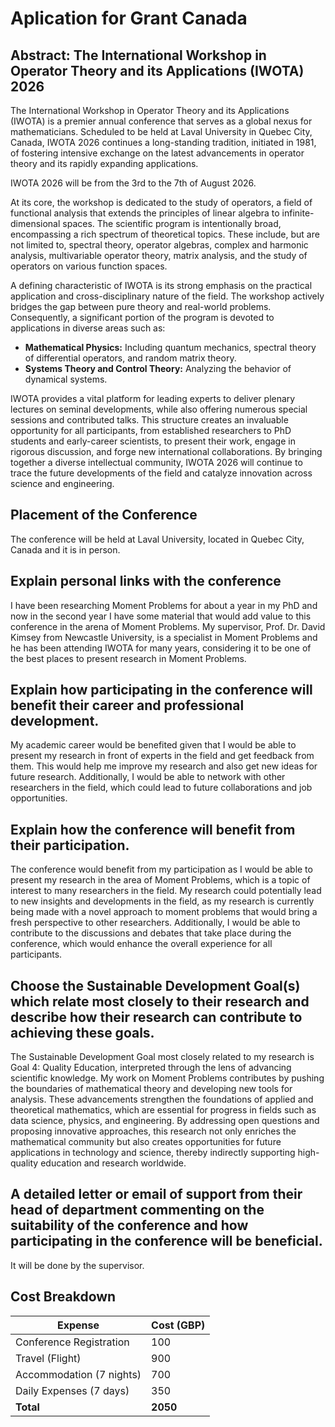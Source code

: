 # Aplication for Grant Canada

## **Abstract: The International Workshop in Operator Theory and its Applications (IWOTA) 2026**
The International Workshop in Operator Theory and its Applications (IWOTA) is a premier annual conference that serves as a global nexus for mathematicians. Scheduled to be held at Laval University in Quebec City, Canada, IWOTA 2026 continues a long-standing tradition, initiated in 1981, of fostering intensive exchange on the latest advancements in operator theory and its rapidly expanding applications.

IWOTA 2026 will be from the 3rd to the 7th of August 2026.

At its core, the workshop is dedicated to the study of operators, a field of functional analysis that extends the principles of linear algebra to infinite-dimensional spaces. The scientific program is intentionally broad, encompassing a rich spectrum of theoretical topics. These include, but are not limited to, spectral theory, operator algebras, complex and harmonic analysis, multivariable operator theory, matrix analysis, and the study of operators on various function spaces.

A defining characteristic of IWOTA is its strong emphasis on the practical application and cross-disciplinary nature of the field. The workshop actively bridges the gap between pure theory and real-world problems. Consequently, a significant portion of the program is devoted to applications in diverse areas such as:

* **Mathematical Physics:** Including quantum mechanics, spectral theory of differential operators, and random matrix theory.
* **Systems Theory and Control Theory:** Analyzing the behavior of dynamical systems.

IWOTA provides a vital platform for leading experts to deliver plenary lectures on seminal developments, while also offering numerous special sessions and contributed talks. This structure creates an invaluable opportunity for all participants, from established researchers to PhD students and early-career scientists, to present their work, engage in rigorous discussion, and forge new international collaborations. By bringing together a diverse intellectual community, IWOTA 2026 will continue to trace the future developments of the field and catalyze innovation across science and engineering.

## Placement of the Conference
The conference will be held at Laval University, located in Quebec City, Canada and it is in person.

## Explain personal links with the conference

I have been researching Moment Problems for about a year in my PhD and now in the second year I have some material that would add value to this conference in the arena of Moment Problems. My supervisor, Prof. Dr. David Kimsey from Newcastle University, is a specialist in Moment Problems and he has been attending IWOTA for many years, considering it to be one of the best places to present research in Moment Problems.

## Explain how participating in the conference will benefit their career and professional development.

My academic career would be benefited given that I would be able to present my research in front of experts in the field and get feedback from them. This would help me improve my research and also get new ideas for future research. Additionally, I would be able to network with other researchers in the field, which could lead to future collaborations and job opportunities.

## Explain how the conference will benefit from their participation.

The conference would benefit from my participation as I would be able to present my research in the area of Moment Problems, which is a topic of interest to many researchers in the field. My research could potentially lead to new insights and developments in the field, as my research is currently being made with a novel approach to moment problems that would bring a fresh perspective to other researchers. Additionally, I would be able to contribute to the discussions and debates that take place during the conference, which would enhance the overall experience for all participants.

## Choose the Sustainable Development Goal(s) which relate most closely to their research and describe how their research can contribute to achieving these goals.

The Sustainable Development Goal most closely related to my research is Goal 4: Quality Education, interpreted through the lens of advancing scientific knowledge. My work on Moment Problems contributes by pushing the boundaries of mathematical theory and developing new tools for analysis. These advancements strengthen the foundations of applied and theoretical mathematics, which are essential for progress in fields such as data science, physics, and engineering. By addressing open questions and proposing innovative approaches, this research not only enriches the mathematical community but also creates opportunities for future applications in technology and science, thereby indirectly supporting high-quality education and research worldwide.

## A detailed letter or email of support from their head of department commenting on the suitability of the conference and how participating in the conference will be beneficial.

It will be done by the supervisor.

## Cost Breakdown
| Expense               | Cost (GBP) |
|----------------------|------------|
| Conference Registration | 100        |
| Travel (Flight)      | 900       |
| Accommodation (7 nights) | 700        | -- Still to be confirmed by organizers
| Daily Expenses (7 days) | 350        |
| **Total**            | **2050**   |